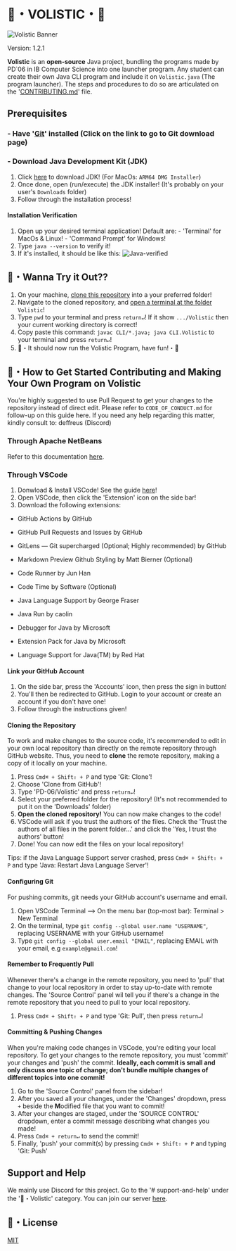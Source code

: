 # 🎉・VOLISTIC・🎊

![Volistic Banner](https://github.com/PD-06/Volgion/assets/147963726/2f5450eb-fa90-4a58-9f76-e2911f7f7ce9)

Version: 1.2.1

**Volistic** is an **open-source** Java project, bundling the programs made by PD\`06 in IB Computer Science into one launcher program. Any student can create their own Java CLI program and include it on `Volistic.java` (The program launcher). The steps and procedures to do so are articulated on the '[CONTRIBUTING.md](https://github.com/PD-06/Volistic/blob/main/CONTRIBUTING.md)' file.

## Prerequisites

### - Have '[Git](https://git-scm.com/downloads)' installed (Click on the link to go to Git download page)

### - Download Java Development Kit (JDK)

1. Click [here](https://www.oracle.com/java/technologies/downloads/) to download JDK! (For MacOs: `ARM64 DMG Installer`)
2. Once done, open (run/execute) the JDK installer! (It's probably on your user's `Downloads` folder)
3. Follow through the installation process!

#### Installation Verification

1. Open up your desired terminal application! Default are:
       - 'Terminal' for MacOs & Linux!
       - 'Command Prompt' for Windows!
2. Type `java --version` to verify it!
3. If it's installed, it should be like this:
![Java-verified](https://github.com/DeffreusTheda/ComSci/assets/147963726/752f5d49-01cf-4f87-be2a-33838d471b06)

## 🍎・Wanna Try it Out??

1. On your machine, [clone this repository](https://docs.github.com/en/repositories/creating-and-managing-repositories/cloning-a-repository) into a your preferred folder!
2. Navigate to the cloned repository, and [open a terminal at the folder](https://www.google.com/search?client=opera-gx&q=opening+a+terminal+at+a+folder&sourceid=opera&ie=UTF-8&oe=UTF-8) `Volistic`!
3. Type `pwd` to your terminal and press `return↵`! If it show `.../Volistic` then your current working directory is correct!
4. Copy paste this command: `javac CLI/*.java; java CLI.Volistic` to your terminal and press `return↵`!
5. 🎉・It should now run the Volistic Program, have fun!・🎊

## 🎁・How to Get Started Contributing and Making Your Own Program on Volistic

You're highly suggested to use Pull Request to get your changes to the repository instead of direct edit. Please refer to `CODE_OF_CONDUCT.md` for follow-up on this guide here. If you need any help regarding this matter, kindly consult to: deffreus (Discord)

### Through Apache NetBeans

Refer to this documentation [here](https://netbeans.apache.org/tutorial/main/kb/docs/ide/git/).

### Through VSCode

1. Donwload & Install VSCode! See the guide [here](https://www.youtube.com/watch?v=U5swA1GRJ18)!
2. Open VSCode, then click the 'Extension' icon on the side bar!
3. Download the following extensions:

- GitHub Actions by GitHub
- GitHub Pull Requests and Issues by GitHub
- GitLens — Git supercharged (Optional; Highly recommended) by GitHub
- Markdown Preview Github Styling by Matt Bierner (Optional)
- Code Runner by Jun Han
- Code Time by Software (Optional)

- Java Language Support by George Fraser
- Java Run by caolin
- Debugger for Java by Microsoft
- Extension Pack for Java by Microsoft
- Language Support for Java(TM) by Red Hat

#### Link your GitHub Account

1. On the side bar, press the 'Accounts' icon, then press the sign in button!
2. You'll then be redirected to GitHub. Login to your account or create an account if you don't have one!
3. Follow through the instructions given!

#### Cloning the Repository

To work and make changes to the source code, it's recommended to edit in your own local repository than directly on the remote repository through GitHub website. Thus, you need to **clone** the remote repository, making a copy of it locally on your machine.

1. Press `Cmd⌘ + Shift⇧ + P` and type 'Git: Clone'!
2. Choose 'Clone from GitHub'!
3. Type 'PD-06/Volistic' and press `return↵`!
4. Select your preferred folder for the repository! (It's not recommended to put it on the 'Downloads' folder)
5. **Open the cloned repository!** You can now make changes to the code!
6. VSCode will ask if you trust the authors of the files. Check the 'Trust the authors of all files in the parent folder...' and click the 'Yes, I trust the authors' button!
7. Done! You can now edit the files on your local repository!

Tips: if the Java Language Support server crashed, press `Cmd⌘ + Shift⇧ + P` and type 'Java: Restart Java Language Server'!

#### Configuring Git

For pushing commits, git needs your GitHub account's username and email.

1. Open VSCode Terminal --> On the menu bar (top-most bar): Terminal > New Terminal
2. On the terminal, type `git config --global user.name "USERNAME"`, replacing USERNAME with your GitHub username!
3. Type `git config --global user.email "EMAIL"`, replacing EMAIL with your email, e.g `example@gmail.com`!

#### Remember to Frequently Pull

Whenever there's a change in the remote repository, you need to 'pull' that change to your local repository in order to stay up-to-date with remote changes. The 'Source Control' panel wil tell you if there's a change in the remote repository that you need to pull to your local repository.

1. Press `Cmd⌘ + Shift⇧ + P` and type 'Git: Pull', then press `return↵`!

#### Committing & Pushing Changes

When you're making code changes in VSCode, you're editing your local repository. To get your changes to the remote repository, you must 'commit' your changes and 'push' the commit. **Ideally, each commit is small and only discuss one topic of change; don't bundle multiple changes of different topics into one commit!**

1. Go to the 'Source Control' panel from the sidebar!
2. After you saved all your changes, under the 'Changes' dropdown, press `+` beside the **M**odified file that you want to commit!
3. After your changes are staged, under the 'SOURCE CONTROL' dropdown, enter a commit message describing what changes you made!
4. Press `Cmd⌘ + return↵` to send the commit!
5. Finally, 'push' your commit(s) by pressing `Cmd⌘ + Shift⇧ + P` and typing 'Git: Push'

## Support and Help

We mainly use Discord for this project. Go to the '# support-and-help' under the '🎁・Volistic' category. You can join our server [here](https://discord.gg/SwycRcrXwC).

## 🪪・License

[MIT](https://choosealicense.com/licenses/mit/)
